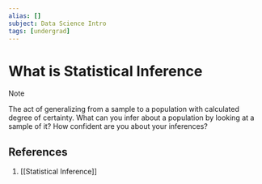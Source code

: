 ```yaml
---
alias: []
subject: Data Science Intro
tags: [undergrad]
---
```

# What is Statistical Inference

> [!note]
> The act of generalizing from a sample to a population with calculated degree of certainty.
> What can you infer about a population by looking at a sample of it? How confident are you about your inferences?

## References
1. [[Statistical Inference]]